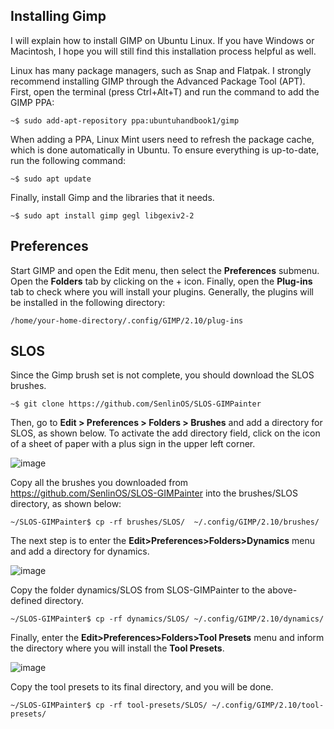## Installing Gimp
I will explain how to install GIMP on Ubuntu Linux. If you have Windows or Macintosh, I hope you will still find this installation process helpful as well.

Linux has many package managers, such as Snap and Flatpak. I strongly recommend installing GIMP through the Advanced Package Tool (APT). First, open the terminal (press Ctrl+Alt+T) and run the command to add the GIMP PPA:

```console
~$ sudo add-apt-repository ppa:ubuntuhandbook1/gimp
```

When adding a PPA, Linux Mint users need to refresh the package cache, which is done automatically in Ubuntu. To ensure everything is up-to-date, run the following command:

```console
~$ sudo apt update
```

Finally, install Gimp and the libraries that it needs.

```console
~$ sudo apt install gimp gegl libgexiv2-2
```

## Preferences
Start GIMP and open the Edit menu, then select the **Preferences** submenu. Open the **Folders** tab by clicking on the + icon. Finally, open the **Plug-ins** tab to check where you will install your plugins. Generally, the plugins will be installed in the following directory:

```console
/home/your-home-directory/.config/GIMP/2.10/plug-ins
```

## SLOS
Since the Gimp brush set is not complete, you should download the SLOS brushes.

```console
~$ git clone https://github.com/SenlinOS/SLOS-GIMPainter
```

Then, go to **Edit > Preferences > Folders > Brushes** and add a directory for SLOS, as shown below. To activate the add directory field, click on the icon of a sheet of paper with a plus sign in the upper left corner.

![image](https://github.com/FemtoEmacs/Sumerian/assets/21132559/6b23d7e0-b26e-4097-bf02-8b4676b6225c)

Copy all the brushes you downloaded from https://github.com/SenlinOS/SLOS-GIMPainter into the brushes/SLOS directory, as shown below:

```console
~/SLOS-GIMPainter$ cp -rf brushes/SLOS/  ~/.config/GIMP/2.10/brushes/
```

The next step is to enter the **Edit>Preferences>Folders>Dynamics** menu and add a directory for dynamics.

![image](https://github.com/FemtoEmacs/Sumerian/assets/21132559/07970141-2c9f-4c2f-a8f3-2417ff1e74c5)

Copy the folder dynamics/SLOS from SLOS-GIMPainter to the above-defined directory.

```console
~/SLOS-GIMPainter$ cp -rf dynamics/SLOS/ ~/.config/GIMP/2.10/dynamics/
```

Finally, enter the **Edit>Preferences>Folders>Tool Presets** menu and inform the directory where you will install the **Tool Presets**.

![image](https://github.com/FemtoEmacs/Sumerian/assets/21132559/47b750f2-2ee5-448e-ace2-5e0886b3ad21)

Copy the tool presets to its final directory, and you will be done.

```console
~/SLOS-GIMPainter$ cp -rf tool-presets/SLOS/ ~/.config/GIMP/2.10/tool-presets/
```
